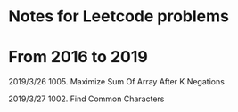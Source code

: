# Notes for Leetcode problems

# From 2016 to 2019

2019/3/26
1005. Maximize Sum Of Array After K Negations


2019/3/27
1002. Find Common Characters
